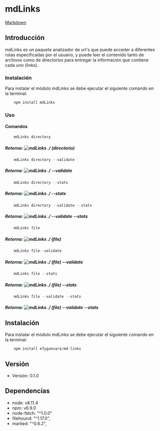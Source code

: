 # mdLinks

[Markdown](https://encrypted-tbn0.gstatic.com/images?q=tbn:ANd9GcQofCXi_HQnlOjFpIvUhiIsX-nWjiBSs5dkZ0WmuNhg75xUyrNb)

## Introducción

mdLinks es un paquete analizador de url's que puede acceder a diferentes rutas especificadas por el usuario, y puede leer el contenido tanto de archivos como de directorios para entregar la información que contiene cada uno (links). 


### Instalación

Para instalar el módulo mdLinks se debe ejecutar el siguiente comando en la terminal: 
```js
    npm install mdLinks
```

### Uso

#### Comandos
```js
    mdLinks directory
```
##### Retorna: ![mdLinks ./ (directorio)](img/directory.png)

```js
    mdLinks directory --validate
```
##### Retorna: ![mdLinks ./ --validate](img/directoryValidate.png)

```js
    mdLinks directory --stats
```
##### Retorna: ![mdLinks ./ --stats](img/directoryStats.png)


```js
    mdLinks directory --validate --stats
```
##### Retorna: ![mdLinks ./ --validate --stats](img/directoryStatsValidate.png)

```js
    mdLinks file
```
##### Retorna: ![mdLinks ./ (file)](img/file.png)

```js
    mdLinks file--validate
```
##### Retorna: ![mdLinks ./ (file) --validate](img/fileValidate.png)

```js
    mdLinks file --stats
```
##### Retorna: ![mdLinks ./ (file) --stats](img/fileStats.png)

```js
    mdLinks file --validate --stats
```
##### Retorna: ![mdLinks ./ (file) --validate --stats](img/fileStatsValidate.png)


## Instalación

Para instalar el módulo mdLinks se debe ejecutar el siguiente comando en la terminal: 
```js
    npm install efyguevara/md-links
```

## Versión
* Versión: 0.1.0


## Dependencias
* node: v8.11.4
* npm: v6.9.0
* node-fetch: "^1.0.0"
* filehound: "^1.17.0",
* marked: "^0.6.2",
